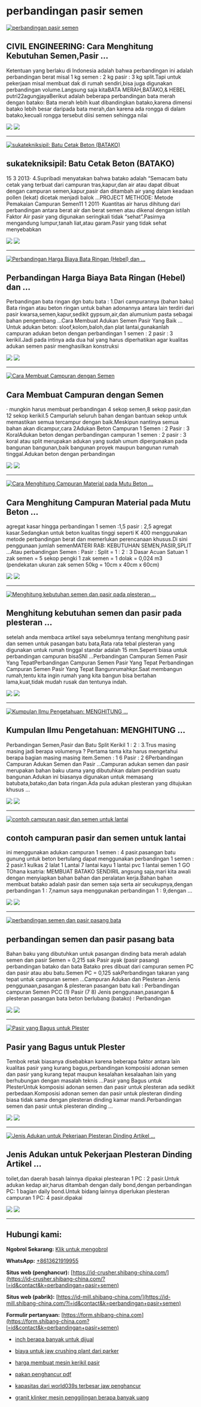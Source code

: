 # perbandingan pasir semen

<a href="https://swt.shibang-china.com/?l=id&img&k=perbandingan+pasir+semen" target="_blank">![perbandingan pasir semen](http://static.shibang-china.com/all-800x300/887.jpg)</a>

## CIVIL ENGINEERING: Cara Menghitung Kebutuhan Semen,Pasir …
Ketentuan yang berlaku di Indonesia adalah bahwa perbandingan ini adalah perbandingan berat misal 1 kg semen : 2 kg pasir : 3 kg split.Tapi untuk pekerjaan misal membuat dak di rumah sendiri,bisa juga digunakan perbandingan volume.Langsung saja kitaBATA MERAH,BATAKO,& HEBEL putri22agungjayaBerikut adalah beberapa perbandingan bata merah dengan batako: Bata merah lebih kuat dibandingkan batako,karena dimensi batako lebih besar daripada bata merah,dan karena ada rongga di dalam batako,kecuali rongga tersebut diisi semen sehingga nilai


<a href="https://whatsapp.shibangsoft.com/WhatsApp.php" target="_blank" title="WhatsApp">![](http://static.shibang-china.com/icon/whatsapp.png)</a> <a href="https://swt.shibang-china.com/?l=id&icon&k=perbandingan+pasir+semen" target="_blank">![](http://static.shibang-china.com/icon/chat-id.png)</a>

---

<a href="https://swt.shibang-china.com/?l=id&img&k=perbandingan+pasir+semen" target="_blank">![sukatekniksipil: Batu Cetak Beton (BATAKO)](http://static.shibang-china.com/all-800x300/142.jpg)</a>

## sukatekniksipil: Batu Cetak Beton (BATAKO)
15 3 2013· 4.Supribadi menyatakan bahwa batako adalah “Semacam batu cetak yang terbuat dari campuran tras,kapur,dan air atau dapat dibuat dengan campuran semen,kapur,pasir dan ditambah air yang dalam keadaan pollen (lekat) dicetak menjadi balok …PROJECT METHODE: Metode Pemakaian Campuran Semen11 1 2011· Kuantitas air harus dihitung dari perbandingan antara berat air dan berat semen atau dikenal dengan istilah Faktor Air pasir yang digunakan seringkali tidak “sehat”.Pasirnya mengandung lumpur,tanah liat,atau garam.Pasir yang tidak sehat menyebabkan


<a href="https://whatsapp.shibangsoft.com/WhatsApp.php" target="_blank" title="WhatsApp">![](http://static.shibang-china.com/icon/whatsapp.png)</a> <a href="https://swt.shibang-china.com/?l=id&icon&k=perbandingan+pasir+semen" target="_blank">![](http://static.shibang-china.com/icon/chat-id.png)</a>

---

<a href="https://swt.shibang-china.com/?l=id&img&k=perbandingan+pasir+semen" target="_blank">![Perbandingan Harga Biaya Bata Ringan (Hebel) dan …](http://static.shibang-china.com/all-800x300/160.jpg)</a>

## Perbandingan Harga Biaya Bata Ringan (Hebel) dan …
Perbandingan bata ringan dgn batu bata : 1.Dari campurannya (bahan baku) Bata ringan atau beton ringan untuk bahan adonannya antara lain terdiri dari pasir kwarsa,semen,kapur,sedikit gypsum,air,dan alumunium pasta sebagai bahan pengembang …Cara Membuat Adukan Semen Pasir Yang Baik …Untuk adukan beton: sloof,kolom,baloh,dan plat lantai,gunakanlah campuran adukan beton dengan perbandingan 1 semen : 2 pasir : 3 kerikil.Jadi pada intinya ada dua hal yang harus diperhatikan agar kualitas adukan semen pasir menghasilkan konstruksi


<a href="https://whatsapp.shibangsoft.com/WhatsApp.php" target="_blank" title="WhatsApp">![](http://static.shibang-china.com/icon/whatsapp.png)</a> <a href="https://swt.shibang-china.com/?l=id&icon&k=perbandingan+pasir+semen" target="_blank">![](http://static.shibang-china.com/icon/chat-id.png)</a>

---

<a href="https://swt.shibang-china.com/?l=id&img&k=perbandingan+pasir+semen" target="_blank">![Cara Membuat Campuran dengan Semen](http://static.shibang-china.com/all-800x300/858.jpg)</a>

## Cara Membuat Campuran dengan Semen
· mungkin harus membuat perbandingan 4 sekop semen,8 sekop pasir,dan 12 sekop kerikil.5 Campurlah seluruh bahan dengan bantuan sekop untuk memastikan semua tercampur dengan baik.Meskipun nantinya semua bahan akan dicampur,cara 2Adukan Beton Campuran 1 Semen : 2 Pasir : 3 KoralAdukan beton dengan perbandingan campuran 1 semen : 2 pasir : 3 koral atau split merupakan adukan yang sudah umum dipergunakan pada bangunan bangunan,baik bangunan proyek maupun bangunan rumah tinggal.Adukan beton dengan perbandingan


<a href="https://whatsapp.shibangsoft.com/WhatsApp.php" target="_blank" title="WhatsApp">![](http://static.shibang-china.com/icon/whatsapp.png)</a> <a href="https://swt.shibang-china.com/?l=id&icon&k=perbandingan+pasir+semen" target="_blank">![](http://static.shibang-china.com/icon/chat-id.png)</a>

---

<a href="https://swt.shibang-china.com/?l=id&img&k=perbandingan+pasir+semen" target="_blank">![Cara Menghitung Campuran Material pada Mutu Beton …](http://static.shibang-china.com/all-800x300/527.jpg)</a>

## Cara Menghitung Campuran Material pada Mutu Beton …
agregat kasar hingga perbandingan 1 semen :1,5 pasir : 2,5 agregat kasar.Sedangkan untuk beton kualitas tinggi seperti K 400 menggunakan metode perbandingan berat dan memerlukan perencanaan khusus.Di sini penggunaan jumlah semenMATERI RAB: KEBUTUHAN SEMEN,PASIR,SPLIT …Atau perbandingan Semen : Pasir : Split = 1 : 2 : 3 Dasar Acuan Satuan 1 zak semen = 5 sekop pengki 1 zak semen = 1 dolak = 0,024 m3 (pendekatan ukuran zak semen 50kg = 10cm x 40cm x 60cm)


<a href="https://whatsapp.shibangsoft.com/WhatsApp.php" target="_blank" title="WhatsApp">![](http://static.shibang-china.com/icon/whatsapp.png)</a> <a href="https://swt.shibang-china.com/?l=id&icon&k=perbandingan+pasir+semen" target="_blank">![](http://static.shibang-china.com/icon/chat-id.png)</a>

---

<a href="https://swt.shibang-china.com/?l=id&img&k=perbandingan+pasir+semen" target="_blank">![Menghitung kebutuhan semen dan pasir pada plesteran …](http://static.shibang-china.com/all-800x300/199.jpg)</a>

## Menghitung kebutuhan semen dan pasir pada plesteran …
setelah anda membaca artikel saya sebelumnya tentang menghitung pasir dan semen untuk pasangan batu bata,Rata rata tebal plesteran yang digunakan untuk rumah tinggal standar adalah 15 mm.Seperti biasa untuk perbandingan campuran bisaSNI …Perbandingan Campuran Semen Pasir Yang TepatPerbandingan Campuran Semen Pasir Yang Tepat Perbandingan Campuran Semen Pasir Yang Tepat Bangunrumahkpr.Saat membangun rumah,tentu kita ingin rumah yang kita bangun bisa bertahan lama,kuat,tidak mudah rusak dan tentunya indah.


<a href="https://whatsapp.shibangsoft.com/WhatsApp.php" target="_blank" title="WhatsApp">![](http://static.shibang-china.com/icon/whatsapp.png)</a> <a href="https://swt.shibang-china.com/?l=id&icon&k=perbandingan+pasir+semen" target="_blank">![](http://static.shibang-china.com/icon/chat-id.png)</a>

---

<a href="https://swt.shibang-china.com/?l=id&img&k=perbandingan+pasir+semen" target="_blank">![Kumpulan Ilmu Pengetahuan: MENGHITUNG …](http://static.shibang-china.com/all-800x300/588.jpg)</a>

## Kumpulan Ilmu Pengetahuan: MENGHITUNG …
Perbandingan Semen,Pasir dan Batu Split Kerikil 1 : 2 : 3.Trus masing masing jadi berapa volumenya ? Pertama tama kita harus mengetahui berapa bagian masing masing item.Semen : 1 6 Pasir : 2 6Perbandingan Campuran Adukan Semen dan Pasir …Campuran adukan semen dan pasir merupakan bahan baku utama yang dibutuhkan dalam pendirian suatu bangunan.Adukan ini biasanya digunakan untuk memasang batubata,batako,dan bata ringan.Ada pula adukan plesteran yang ditujukan khusus …


<a href="https://whatsapp.shibangsoft.com/WhatsApp.php" target="_blank" title="WhatsApp">![](http://static.shibang-china.com/icon/whatsapp.png)</a> <a href="https://swt.shibang-china.com/?l=id&icon&k=perbandingan+pasir+semen" target="_blank">![](http://static.shibang-china.com/icon/chat-id.png)</a>

---

<a href="https://swt.shibang-china.com/?l=id&img&k=perbandingan+pasir+semen" target="_blank">![contoh campuran pasir dan semen untuk lantai](http://static.shibang-china.com/all-800x300/328.jpg)</a>

## contoh campuran pasir dan semen untuk lantai
ini menggunakan adukan campuran 1 semen : 4 pasir.pasangan batu gunung untuk beton bertulang dapat menggunakan perbandingan 1 semen : 2 pasir.1 kulkas 2 lalat 1 Lantai 7 lantai kayu 1 lantai pvc 1 lantai semen 1 GO TOhana ksatria: MEMBUAT BATAKO SENDIRIL angsung saja,mari kita awali dengan menyiapkan bahan bahan dan peralatan kerja.Bahan bahan membuat batako adalah pasir dan semen saja serta air secukupnya,dengan perbandingan 1 : 7,namun saya menggunakan perbandingan 1 : 9,dengan …


<a href="https://whatsapp.shibangsoft.com/WhatsApp.php" target="_blank" title="WhatsApp">![](http://static.shibang-china.com/icon/whatsapp.png)</a> <a href="https://swt.shibang-china.com/?l=id&icon&k=perbandingan+pasir+semen" target="_blank">![](http://static.shibang-china.com/icon/chat-id.png)</a>

---

<a href="https://swt.shibang-china.com/?l=id&img&k=perbandingan+pasir+semen" target="_blank">![perbandingan semen dan pasir pasang bata](http://static.shibang-china.com/all-800x300/915.jpg)</a>

## perbandingan semen dan pasir pasang bata
Bahan baku yang dibutuhkan untuk pasangan dinding bata merah adalah semen dan pasir Semen = 0,215 sak Pasir ayak (pasir pasang) perbandingan batako dan bata Batako pres dibuat dari campuran semen PC dan pasir atau abu batu.Semen PC = 0,125 sakPerbandingan takaran yang tepat untuk campuran semen …Campuran Adukan dan Plesteran Jenis penggunaan,pasangan & plesteran pasangan batu kali : Perbandingan campuran Semen PCC (1) Pasir (7 8) Jenis penggunaan,pasangan & plesteran pasangan bata beton berlubang (batako) : Perbandingan


<a href="https://whatsapp.shibangsoft.com/WhatsApp.php" target="_blank" title="WhatsApp">![](http://static.shibang-china.com/icon/whatsapp.png)</a> <a href="https://swt.shibang-china.com/?l=id&icon&k=perbandingan+pasir+semen" target="_blank">![](http://static.shibang-china.com/icon/chat-id.png)</a>

---

<a href="https://swt.shibang-china.com/?l=id&img&k=perbandingan+pasir+semen" target="_blank">![Pasir yang Bagus untuk Plester](http://static.shibang-china.com/all-800x300/1317.jpg)</a>

## Pasir yang Bagus untuk Plester
Tembok retak biasanya disebabkan karena beberapa faktor antara lain kualitas pasir yang kurang bagus,perbandingan komposisi adonan semen dan pasir yang kurang tepat maupun kesalahan kesalaahan lain yang berhubungan dengan masalah teknis …Pasir yang Bagus untuk PlesterUntuk komposisi adonan semen dan pasir untuk plesteran ada sedikit perbedaan.Komposisi adonan semen dan pasir untuk plesteran dinding biasa tidak sama dengan plesteran dinding kamar mandi.Perbandingan semen dan pasir untuk plesteran dinding …


<a href="https://whatsapp.shibangsoft.com/WhatsApp.php" target="_blank" title="WhatsApp">![](http://static.shibang-china.com/icon/whatsapp.png)</a> <a href="https://swt.shibang-china.com/?l=id&icon&k=perbandingan+pasir+semen" target="_blank">![](http://static.shibang-china.com/icon/chat-id.png)</a>

---

<a href="https://swt.shibang-china.com/?l=id&img&k=perbandingan+pasir+semen" target="_blank">![Jenis Adukan untuk Pekerjaan Plesteran Dinding Artikel …](http://static.shibang-china.com/all-800x300/1012.jpg)</a>

## Jenis Adukan untuk Pekerjaan Plesteran Dinding Artikel …
toilet,dan daerah basah lainnya dipakai plestearan 1 PC : 2 pasir.Untuk adukan kedap air,harus ditambah dengan daily bond,dengan perbandingan PC: 1 bagian daily bond.Untuk bidang lainnya diperlukan plesteran campuran 1 PC: 4 pasir.dipakai

<a href="https://whatsapp.shibangsoft.com/WhatsApp.php" target="_blank" title="WhatsApp">![](http://static.shibang-china.com/icon/whatsapp.png)</a> <a href="https://swt.shibang-china.com/?l=id&icon&k=perbandingan+pasir+semen" target="_blank">![](http://static.shibang-china.com/icon/chat-id.png)</a>

---
## Hubungi kami:

**Ngobrol Sekarang:** [Klik untuk mengobrol](https://swt.shibang-china.com?l=id&contact&k=perbandingan+pasir+semen)

**WhatsApp:**  [+8613621919955](https://whatsapp.shibangsoft.com/WhatsApp.php)

**Situs web (penghancur):** [https://id-crusher.shibang-china.com/](https://id-crusher.shibang-china.com/?l=id&contact&k=perbandingan+pasir+semen)

**Situs web (pabrik):** [https://id-mill.shibang-china.com/](https://id-mill.shibang-china.com/?l=id&contact&k=perbandingan+pasir+semen)

**Formulir pertanyaan:** [https://form.shibang-china.com](https://form.shibang-china.com?l=id&contact&k=perbandingan+pasir+semen)

* [inch berapa banyak untuk dijual](../30/inch%20berapa%20banyak%20untuk%20dijual.md)

* [biaya untuk jaw crushing plant dari parker](../18/biaya%20untuk%20jaw%20crushing%20plant%20dari%20parker.md)

* [harga membuat mesin kerikil pasir](../21/harga%20membuat%20mesin%20kerikil%20pasir.md)

* [pakan penghancur pdf](../29/pakan%20penghancur%20pdf.md)

* [kapasitas dari world039s terbesar jaw penghancur](../21/kapasitas%20dari%20world039s%20terbesar%20jaw%20penghancur.md)

* [granit klinker mesin penggilingan berapa banyak uang](../23/granit%20klinker%20mesin%20penggilingan%20berapa%20banyak%20uang.md)